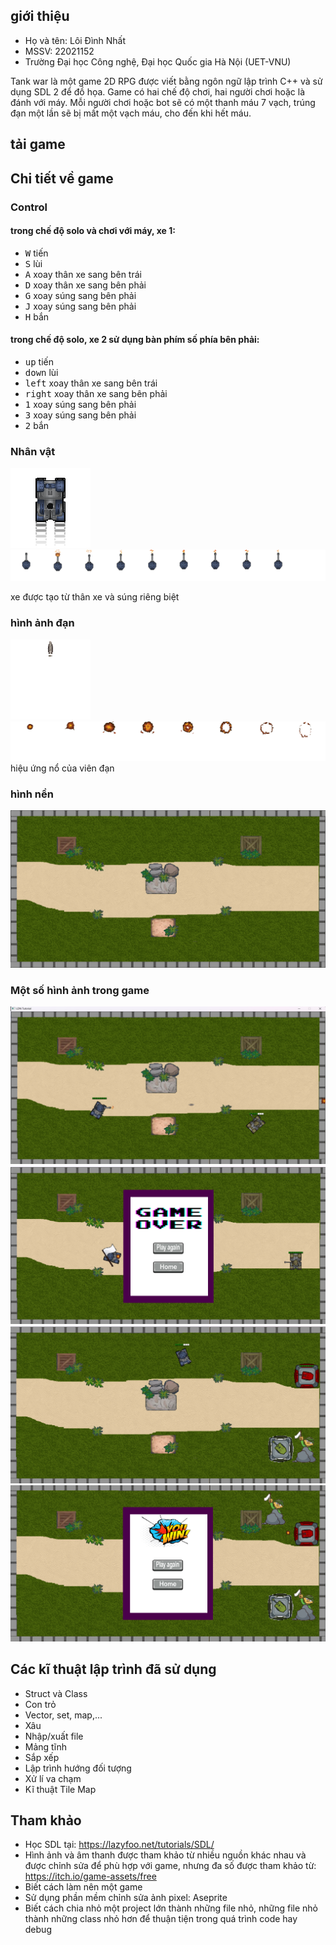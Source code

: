 
## giới thiệu
* Họ và tên: Lôi Đình Nhất
* MSSV: 22021152
* Trường Đại học Công nghệ, Đại học Quốc gia Hà Nội (UET-VNU)

Tank war là một game 2D RPG được viết bằng ngôn ngữ lập trình C++ và sử dụng SDL 2 để đồ họa.
Game có hai chế độ chơi, hai người chơi hoặc là đánh với máy. Mỗi người chơi hoặc bot sẽ có một thanh máu 7 vạch, trúng đạn một lần sẽ bị mất một vạch máu, cho đến khi hết máu. 
## tải game 

## Chi tiết về game
### Control
####  trong chế độ solo và chơi với máy, xe 1:
* <kbd>W</kbd> tiến 
* <kbd>S</kbd> lùi
* <kbd>A</kbd> xoay thân xe sang bên trái
* <kbd>D</kbd> xoay thân xe sang bên phải
* <kbd>G</kbd> xoay súng sang bên phải
* <kbd>J</kbd> xoay súng sang bên phải
* <kbd>H</kbd> bắn
####  trong chế độ solo, xe 2 sử dụng bàn phím số phía bên phải:
* <kbd>up</kbd> tiến 
* <kbd>down</kbd> lùi
* <kbd>left</kbd> xoay thân xe sang bên trái
* <kbd>right</kbd> xoay thân xe sang bên phải
* <kbd>1</kbd> xoay súng sang bên phải
* <kbd>3</kbd> xoay súng sang bên phải
* <kbd>2</kbd> bắn

### Nhân vật
![](https://github.com/NhatBarbie001/myGame/blob/master/Tank_images/Blue_tank/body_moving.png)
![](https://github.com/NhatBarbie001/myGame/blob/master/Tank_images/Blue_tank/Effects_shoot1.png)

xe được tạo từ thân xe và súng riêng biệt

### hình ảnh đạn
![](https://github.com/NhatBarbie001/myGame/blob/master/Tank_images/Bullets/Bullet_2.png)
![](https://github.com/NhatBarbie001/myGame/blob/master/something/effects_shoot_bullet.png)
hiệu ứng nổ của viên đạn 

### hình nền 
![](https://github.com/NhatBarbie001/myGame/blob/master/something/bg.png)


### Một số hình ảnh trong game
![](https://github.com/NhatBarbie001/myGame/blob/master/something/ex1.png)
![](https://github.com/NhatBarbie001/myGame/blob/master/something/ex2.png)
![](https://github.com/NhatBarbie001/myGame/blob/master/something/ex3.png)
![](https://github.com/NhatBarbie001/myGame/blob/master/something/ex4.png)

## Các kĩ thuật lập trình đã sử dụng
* Struct và Class
* Con trỏ
* Vector, set, map,...
* Xâu
* Nhập/xuất file
* Mảng tĩnh
* Sắp xếp
* Lập trình hướng đối tượng
* Xử lí va chạm
* Kĩ thuật Tile Map

## Tham khảo
* Học SDL tại: https://lazyfoo.net/tutorials/SDL/
* Hình ảnh và âm thanh được tham khảo từ nhiều nguồn khác nhau và được chỉnh sửa để phù hợp với game, nhưng đa số được tham khảo từ: https://itch.io/game-assets/free
* Biết cách làm nên một game
* Sử dụng phần mềm chỉnh sửa ảnh pixel: Aseprite
* Biết cách chia nhỏ một project lớn thành những file nhỏ, những file nhỏ thành những class nhỏ hơn để thuận tiện trong quá trình code hay debug




